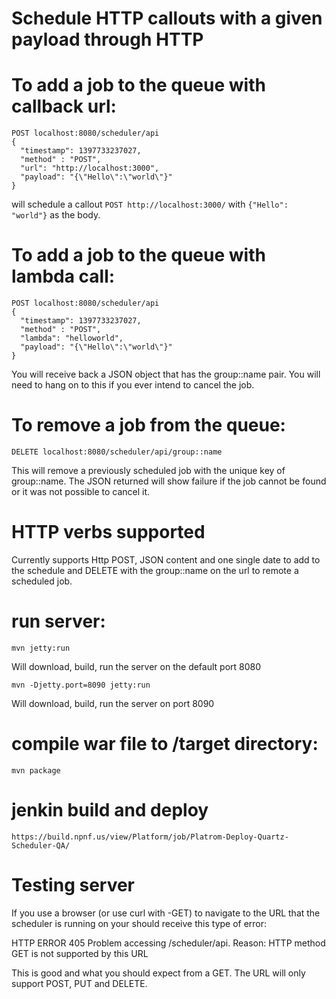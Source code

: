 
Schedule HTTP callouts with a given payload through HTTP
========================================================

# To add a job to the queue with callback url:

    POST localhost:8080/scheduler/api
    {
      "timestamp": 1397733237027,
      "method" : "POST",
      "url": "http://localhost:3000",
      "payload": "{\"Hello\":\"world\"}"
    }
    
will schedule a callout ```POST http://localhost:3000/``` with ```{"Hello": "world"}``` as the body.

# To add a job to the queue with lambda call:
    POST localhost:8080/scheduler/api
    {
      "timestamp": 1397733237027,
      "method" : "POST",
      "lambda": "helloworld",
      "payload": "{\"Hello\":\"world\"}"
    }

You will receive back a JSON object that has the group::name pair. You will need to hang on to this if you ever intend to cancel the job.

# To remove a job from the queue:

    DELETE localhost:8080/scheduler/api/group::name

This will remove a previously scheduled job with the unique key of group::name. The JSON returned will show failure if the job cannot be found or it was not possible to cancel it. 

# HTTP verbs supported

Currently supports Http POST, JSON content and one single date to add to the schedule and DELETE with the group::name on the url to remote a scheduled job.

# run server:

    mvn jetty:run
    
Will download, build, run the server on the default port 8080

    mvn -Djetty.port=8090 jetty:run

Will download, build, run the server on port 8090

# compile war file to /target directory:

    mvn package 

# jenkin build and deploy
   
    https://build.npnf.us/view/Platform/job/Platrom-Deploy-Quartz-Scheduler-QA/

# Testing server

If you use a browser (or use curl with -GET) to navigate to the URL that the scheduler is running on your should receive this type of error:

HTTP ERROR 405
Problem accessing /scheduler/api. Reason:
HTTP method GET is not supported by this URL

This is good and what you should expect from a GET. The URL will only support POST, PUT and DELETE.
